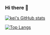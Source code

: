 ### Hi there 👋

[![kei's GitHub stats](https://github-readme-stats.vercel.app/api?username=kei-gnuy&theme=vue-dark&show_icons=true)](https://github.com/kei-gnuy/github-readme-stats)

[![Top Langs](https://github-readme-stats.vercel.app/api/top-langs/?username=kei-gnuy&theme=vue-dark&show_icons=true&layout=compact)](https://github.com/kei-gnuy/github-readme-stats)


<!--
**kei-gnuy/kei-gnuy** is a ✨ _special_ ✨ repository because its `README.md` (this file) appears on your GitHub profile.

Here are some ideas to get you started:

- 🔭 I’m currently working on ...
- 🌱 I’m currently learning ...
- 👯 I’m looking to collaborate on ...
- 🤔 I’m looking for help with ...
- 💬 Ask me about ...
- 📫 How to reach me: ...
- 😄 Pronouns: ...
- ⚡ Fun fact: ...
-->
